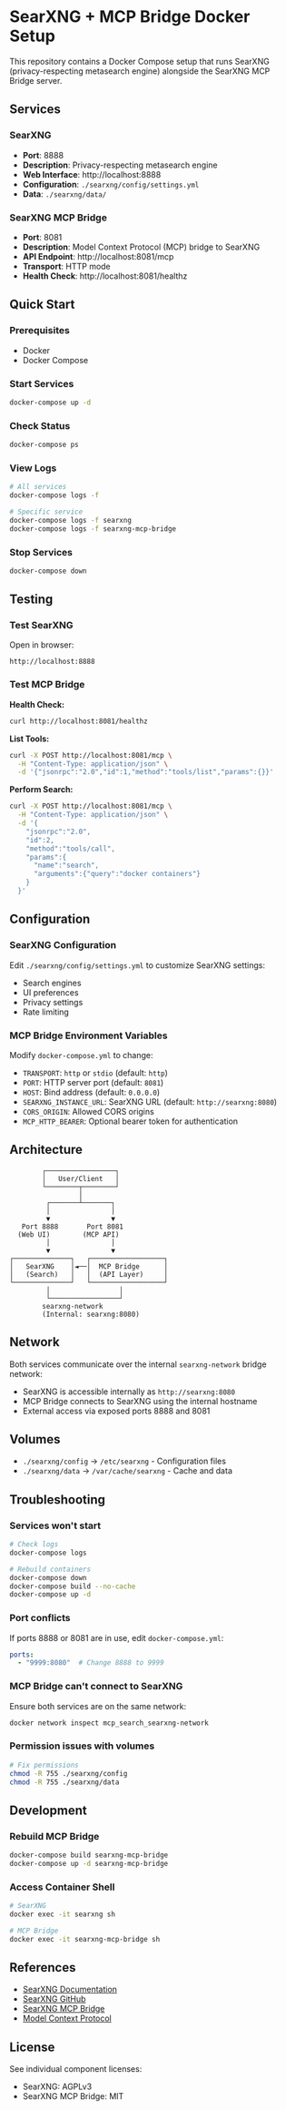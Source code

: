 # SearXNG + MCP Bridge Docker Setup

This repository contains a Docker Compose setup that runs SearXNG (privacy-respecting metasearch engine) alongside the SearXNG MCP Bridge server.

## Services

### SearXNG
- **Port**: 8888
- **Description**: Privacy-respecting metasearch engine
- **Web Interface**: http://localhost:8888
- **Configuration**: `./searxng/config/settings.yml`
- **Data**: `./searxng/data/`

### SearXNG MCP Bridge
- **Port**: 8081
- **Description**: Model Context Protocol (MCP) bridge to SearXNG
- **API Endpoint**: http://localhost:8081/mcp
- **Transport**: HTTP mode
- **Health Check**: http://localhost:8081/healthz

## Quick Start

### Prerequisites
- Docker
- Docker Compose

### Start Services

```bash
docker-compose up -d
```

### Check Status

```bash
docker-compose ps
```

### View Logs

```bash
# All services
docker-compose logs -f

# Specific service
docker-compose logs -f searxng
docker-compose logs -f searxng-mcp-bridge
```

### Stop Services

```bash
docker-compose down
```

## Testing

### Test SearXNG
Open in browser:
```
http://localhost:8888
```

### Test MCP Bridge

**Health Check:**
```bash
curl http://localhost:8081/healthz
```

**List Tools:**
```bash
curl -X POST http://localhost:8081/mcp \
  -H "Content-Type: application/json" \
  -d '{"jsonrpc":"2.0","id":1,"method":"tools/list","params":{}}'
```

**Perform Search:**
```bash
curl -X POST http://localhost:8081/mcp \
  -H "Content-Type: application/json" \
  -d '{
    "jsonrpc":"2.0",
    "id":2,
    "method":"tools/call",
    "params":{
      "name":"search",
      "arguments":{"query":"docker containers"}
    }
  }'
```

## Configuration

### SearXNG Configuration
Edit `./searxng/config/settings.yml` to customize SearXNG settings:
- Search engines
- UI preferences
- Privacy settings
- Rate limiting

### MCP Bridge Environment Variables
Modify `docker-compose.yml` to change:
- `TRANSPORT`: `http` or `stdio` (default: `http`)
- `PORT`: HTTP server port (default: `8081`)
- `HOST`: Bind address (default: `0.0.0.0`)
- `SEARXNG_INSTANCE_URL`: SearXNG URL (default: `http://searxng:8080`)
- `CORS_ORIGIN`: Allowed CORS origins
- `MCP_HTTP_BEARER`: Optional bearer token for authentication

## Architecture

```
        ┌─────────────────┐
        │   User/Client   │
        └────────┬────────┘
                 │
         ┌───────┴───────┐
         │               │
         ▼               ▼
   Port 8888       Port 8081
  (Web UI)        (MCP API)
         │               │
         ▼               ▼
┌──────────────┐   ┌──────────────────┐
│   SearXNG    │◄──│  MCP Bridge      │
│   (Search)   │   │  (API Layer)     │
└──────────────┘   └──────────────────┘
         │                 │
         └─────────────────┘
        searxng-network
        (Internal: searxng:8080)
```

## Network

Both services communicate over the internal `searxng-network` bridge network:
- SearXNG is accessible internally as `http://searxng:8080`
- MCP Bridge connects to SearXNG using the internal hostname
- External access via exposed ports 8888 and 8081

## Volumes

- `./searxng/config` → `/etc/searxng` - Configuration files
- `./searxng/data` → `/var/cache/searxng` - Cache and data

## Troubleshooting

### Services won't start
```bash
# Check logs
docker-compose logs

# Rebuild containers
docker-compose down
docker-compose build --no-cache
docker-compose up -d
```

### Port conflicts
If ports 8888 or 8081 are in use, edit `docker-compose.yml`:
```yaml
ports:
  - "9999:8080"  # Change 8888 to 9999
```

### MCP Bridge can't connect to SearXNG
Ensure both services are on the same network:
```bash
docker network inspect mcp_search_searxng-network
```

### Permission issues with volumes
```bash
# Fix permissions
chmod -R 755 ./searxng/config
chmod -R 755 ./searxng/data
```

## Development

### Rebuild MCP Bridge
```bash
docker-compose build searxng-mcp-bridge
docker-compose up -d searxng-mcp-bridge
```

### Access Container Shell
```bash
# SearXNG
docker exec -it searxng sh

# MCP Bridge
docker exec -it searxng-mcp-bridge sh
```

## References

- [SearXNG Documentation](https://docs.searxng.org/)
- [SearXNG GitHub](https://github.com/searxng/searxng)
- [SearXNG MCP Bridge](https://github.com/nitish-raj/searxng-mcp-bridge)
- [Model Context Protocol](https://modelcontextprotocol.io/)

## License

See individual component licenses:
- SearXNG: AGPLv3
- SearXNG MCP Bridge: MIT
